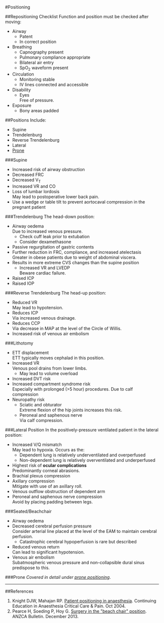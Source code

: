 #Positioning

##Repositioning Checklist
Function and position must be checked after moving:
* Airway
	* Patent
	* In correct position
* Breathing
	* Capnography present
	* Pulmonary compliance appropriate
	* Bilateral air entry
	* SpO<sub>2</sub> waveform present
* Circulation
	* Monitoring stable
	* IV lines connected and accessible
* Disability
	* Eyes  
	Free of pressure.
* Exposure
	* Bony areas padded


##Positions
Include:
* Supine
* Trendelenburg
* Reverse Trendelenburg
* Lateral
* [Prone](/anaesthesia/general/proneanaes.md)

###Supine
* Increased risk of airway obstruction
* Decreased FRC
* Decreased V<sub>T</sub>
* Increased VR and CO
* Loss of lumbar lordosis  
May lead to postoperative lower back pain.
* Use a wedge or table tilt to prevent aortocaval compression in the pregnant patient


###Trendelenburg
The head-down position:
* Airway oedema  
Due to increased venous pressure.
	* Check cuff leak prior to extubation
	* Consider dexamethasone
* Passive regurgitation of gastric contents
* Further reduction in FRC, compliance, and increased atelectasis  
Greater in obese patients due to weight of abdominal viscera.
* Results in more extreme CVS changes than the supine position  
	* Increased VR and LVEDP  
	Beware cardiac failure.
* Raised ICP
* Raised IOP


###Reverse Trendelenburg
The head-up position:
* Reduced VR  
May lead to hypotension.
* Reduces ICP  
Via increased venous drainage.
* Reduces CCP  
Via decrease in MAP at the level of the Circle of Willis.
* Increased risk of venous air embolism


###Lithotomy
* ETT displacement  
ETT typically moves cephalad in this position.
* Increased VR  
Venous pool drains from lower limbs.
	* May lead to volume overload
* Increased DVT risk
* Increased compartment syndrome risk  
Especially with prolonged (>5 hour) procedures.
Due to calf compression
* Neuropathy risk
	* Sciatic and obturator  
	Extreme flexion of the hip joints increases this risk.
	* Peroneal and saphenous nerve  
	Via calf compression.


###Lateral Position
In the positively-pressure ventilated patient in the lateral position:
* Increased V/Q mismatch  
May lead to hypoxia. Occurs as the:
	* Dependent lung is relatively underventilated and overperfused
	* Non-dependent lung is relatively overventilated and underperfused
* Highest risk of **ocular complications**  
Predominantly corneal abrasions.
* Brachial plexus compression
* Axillary compression  
Mitigate with use of an axillary roll.
* Venous outflow obstruction of dependent arm
* Peroneal and saphenous nerve compression  
Avoid by placing padding between legs.


###Seated/Beachchair
* Airway oedema
* Decreased cerebral perfusion pressure  
Consider arterial line placed at the level of the EAM to maintain cerebral perfusion.
	* Catastrophic cerebral hypoperfusion is rare but described
* Reduced venous return  
Can lead to significant hypotension.
* Venous air embolism  
Subatmospheric venous pressure and non-collapsible dural sinus predispose to this.


###Prone
*Covered in detail under [prone positioning](/anaesthesia/general/proneanaes.md)*.


---

##References
1. Knight DJW, Mahajan RP. [Patient positioning in anaesthesia](https://academic.oup.com/bjaed/article/4/5/160/291023). Continuing Education in Anaesthesia Critical Care & Pain. Oct 2004.
2. Pearce H, Soeding P, Hoy G. [Surgery in the "beach chair" position](http://www.anzca.edu.au/documents/the-beach-chair-position). ANZCA Bulletin. December 2013.